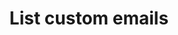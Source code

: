 ---
# -------------------------- #
#      ENDPOINT DETAILS      #
# -------------------------- #

product-type: "connect"
content-type: "api-endpoint"
endpoint: "notifications"
key: "list-custom-notification-recipients"
version: "1"


# -------------------------- #
#       METHOD DETAILS       #
# -------------------------- #

title: "List custom emails"
method: "get"
short-url: |
  {{ api.core-objects.notifications.custom-emails.list.name | flatify }}
full-url: |
  {{ api.base-url }}{{ endpoint.short-url | flatify }}
short: "{{ api.core-objects.notifications.custom-emails.list.description }}"
description: |
  {{ api.core-objects.notifications.custom-emails.list.description }} This includes custom notification recipients that have been disabled.
  **Note**: To use this endpoint, your Stitch plan must include access to the [Custom notification list]({{ link.account.customize-notifications | prepend: site.baseurl }}) feature.


# -------------------------- #
#           RETURNS          #
# -------------------------- #

returns: |
  If successful, the API will return a status of <code class="api success">200 OK</code> and an array of [Custom Email Notification objects]({{ api.data-structures.notifications.custom-email.section }}), one for each custom notification recipient.


# ------------------------------ #
#   EXAMPLE REQUEST & RESPONSES  #
# ------------------------------ #

examples:
  - type: "Request"
    language: "json"
    code: |
      {% assign right-bracket = "}" %}
      curl {{ endpoint.method | upcase }} {{ endpoint.full-url | flatify | strip }} \
           -H "Authorization: Bearer <ACCESS_TOKEN>" \
           -H "Content-Type: application/json"

  - type: "Responses"
    language: "json"
    code: |
      [
        {
          "id": 22,
          "client_id": 116078,
          "email_address": "stitch-custom-notification@stitchdata.com",
          "created_at": "2019-07-16T19:49:51Z",
          "disabled_at": null
        },
        {
          "id": 23,
          "client_id": 116078,
          "email_address": "another-custom-notification@stitchdata.com",
          "created_at": "2019-07-16T20:43:51Z",
          "disabled_at": null
        }
      ]

  # - type: "Errors"
  #   error-file: "custom-email-notifications"
  # The errors live in: _data/connect/response-codes/custom-email-notifications.yml
---